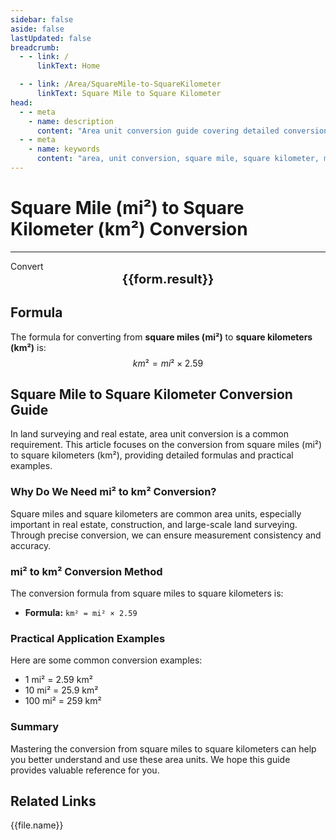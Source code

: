 ```yaml
---
sidebar: false
aside: false
lastUpdated: false
breadcrumb:
  - - link: /
      linkText: Home

  - - link: /Area/SquareMile-to-SquareKilometer
      linkText: Square Mile to Square Kilometer
head:
  - - meta
    - name: description
      content: "Area unit conversion guide covering detailed conversion formulas and explanations from square miles (mi²) to square kilometers (km²)."
  - - meta
    - name: keywords
      content: "area, unit conversion, square mile, square kilometer, mi², km², square mile to square kilometer, area conversion guide, square mile convert square kilometer, square mile to square kilometer, square kilometer conversion, square mile to square kilometer, square kilometer calculation, large area conversion, land survey area, square mile symbol, square kilometer symbol, area unit comparison, square mile conversion table, square kilometer conversion formula, area conversion tool, square mile calculation, square kilometer calculator, area conversion formula, real estate measurement unit, land planning area, large scale area conversion, square mile to square kilometer formula, square kilometer area calculation, area unit conversion, construction measurement unit, property area unit, square mile square kilometer comparison table, area calculation tool, metric imperial area unit"
---
```

# Square Mile (mi²) to Square Kilometer (km²) Conversion
---
<script setup>
import { onMounted, reactive, inject, ref } from 'vue'
import { NButton, NForm, NFormItem, NInput, NInputNumber, NSelect, NCard, useMessage,NGrid ,NGi } from 'naive-ui'
import { defineClientComponent } from 'vitepress'
import { Area } from '../files';

const convert = inject('convert')

const form = reactive({
  number: null,
  result: '',
})

const convertHandler = () => {
  if (form.number !== null && !isNaN(form.number)) {
    const convertedValue = parseFloat(form.number) * 2.59
    form.result = `${form.number}mi² = ${convertedValue.toFixed(2)}km²`
  } else {
    form.result = 'Please enter a valid number.'
  }
}
</script>

<n-form size="large" :model="form">
  <n-form-item label="Square Mile (mi²)">
    <n-input-number v-model:value="form.number" placeholder="Enter square miles" style="width: 100%" />
  </n-form-item>
  <n-form-item>
    <n-button type="info" @click="convertHandler" block>Convert</n-button>
  </n-form-item>
</n-form>

<n-card  embedded :bordered="false" hoverable>
  <div  style="text-align:center;font-size:20px;">
    <strong>{{form.result}}</strong>
  </div>
</n-card>

## Formula

The formula for converting from **square miles (mi²)** to **square kilometers (km²)** is:
$$ km² = mi² \times 2.59 $$

## Square Mile to Square Kilometer Conversion Guide

In land surveying and real estate, area unit conversion is a common requirement. This article focuses on the conversion from square miles (mi²) to square kilometers (km²), providing detailed formulas and practical examples.

### Why Do We Need mi² to km² Conversion?

Square miles and square kilometers are common area units, especially important in real estate, construction, and large-scale land surveying. Through precise conversion, we can ensure measurement consistency and accuracy.

### mi² to km² Conversion Method

The conversion formula from square miles to square kilometers is:

- **Formula:** `km² = mi² × 2.59`

### Practical Application Examples

Here are some common conversion examples:

- 1 mi² = 2.59 km²
- 10 mi² = 25.9 km²
- 100 mi² = 259 km²

### Summary

Mastering the conversion from square miles to square kilometers can help you better understand and use these area units. We hope this guide provides valuable reference for you.

## Related Links
<n-grid x-gap="12" :cols="2">
  <n-gi v-for="(file, index) in Area" :key="index">
    <n-button
      text
      tag="a"
      :href="file.path"
      type="info"
    >
      {{file.name}}
    </n-button>
  </n-gi>
</n-grid>